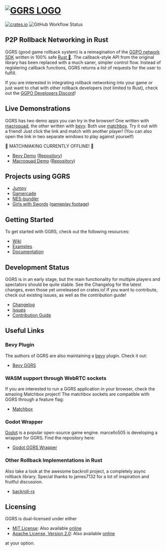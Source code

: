 # [![GGRS LOGO](./ggrs_logo.png)](https://github.com/gschup/ggrs)

[![crates.io](https://img.shields.io/crates/v/ggrs?style=for-the-badge)](https://crates.io/crates/ggrs)
![GitHub Workflow Status](https://img.shields.io/github/actions/workflow/status/gschup/ggrs/rust.yml?branch=main&style=for-the-badge)

## P2P Rollback Networking in Rust

GGRS (good game rollback system) is a reimagination of the [GGPO network SDK](https://www.ggpo.net/) written in 100% safe [Rust 🦀](https://www.rust-lang.org/). The callback-style API from the original library has been replaced with a much saner, simpler control flow. Instead of registering callback functions, GGRS returns a list of requests for the user to fulfill.

If you are interested in integrating rollback networking into your game or just want to chat with other rollback developers (not limited to Rust), check out the [GGPO Developers Discord](https://discord.com/invite/8FKKhCRCCE)!

## Live Demonstrations

GGRS has two demo apps you can try in the browser! One written with [macroquad](https://github.com/not-fl3/macroquad), the other written with [bevy](https://bevyengine.org/). Both use [matchbox](https://github.com/johanhelsing/matchbox). Try it out with a friend! Just click the link and match with another player! (You can also open the link in two separate windows to play against yourself)

🚧 MATCHMAKING CURRENTLY OFFLINE! 🚧
- [Bevy Demo](https://gschup.github.io/bevy_ggrs_demo/) ([Repository](https://github.com/gschup/bevy_ggrs_demo))
- [Macroquad Demo](https://gschup.github.io/ggrs_demo/) ([Repository](https://github.com/gschup/ggrs_demo))

## Projects using GGRS

- [Jumpy](https://github.com/fishfolk/jumpy)
- [Gamercade](https://gamercade.io/)
- [NES-bundler](https://github.com/tedsteen/nes-bundler)
- [Girls with Swords](https://github.com/trian-gles/Girls-with-swords-GGRS) ([gameplay footage](https://youtu.be/TFJSpAqXtiI))

## Getting Started

To get started with GGRS, check out the following resources:

- [Wiki](https://github.com/gschup/ggrs/wiki)
- [Examples](./examples/)
- [Documentation](https://docs.rs/ggrs/newest/ggrs/)

## Development Status

GGRS is in an early stage, but the main functionality for multiple players and spectators should be quite stable. See the Changelog for the latest changes, even those yet unreleased on crates.io! If you want to contribute, check out existing issues, as well as the contribution guide!

- [Changelog](./CHANGELOG.md)
- [Issues](https://github.com/gschup/ggrs/issues)
- [Contribution Guide](./CONTRIBUTING.md)

## Useful Links

### Bevy Plugin

The authors of GGRS are also maintaining a [bevy](https://bevyengine.org/) plugin. Check it out:

- [Bevy GGRS](https://github.com/gschup/bevy_ggrs)

### WASM support through WebRTC sockets

If you are interested to run a GGRS application in your browser, check the amazing Matchbox project!
The matchbox sockets are compatible with GGRS through a feature flag:

- [Matchbox](https://github.com/johanhelsing/matchbox)

### Godot Wrapper

[Godot](https://godotengine.org/) is a popular open-source game engine. marcello505 is developing a wrapper for GGRS.
Find the repository here:

- [Godot GGRS Wrapper](https://github.com/marcello505/godot-ggrs-wrapper)

### Other Rollback Implementations in Rust

Also take a look at the awesome backroll project, a completely async rollback library. Special thanks to james7132 for a lot of inspiration and fruitful discussion.

- [backroll-rs](https://github.com/HouraiTeahouse/backroll-rs/)

## Licensing

GGRS is dual-licensed under either

- [MIT License](./LICENSE-MIT): Also available [online](http://opensource.org/licenses/MIT)
- [Apache License, Version 2.0](./LICENSE-APACHE): Also available [online](http://www.apache.org/licenses/LICENSE-2.0)

at your option.
